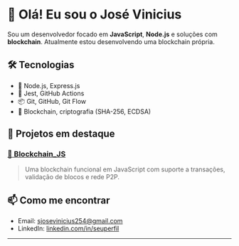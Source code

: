 # 👋 Olá! Eu sou o José Vinicius

Sou um desenvolvedor focado em **JavaScript**, **Node.js** e soluções com **blockchain**. Atualmente estou desenvolvendo uma blockchain própria.

## 🛠 Tecnologias
- 🚀 Node.js, Express.js
- 🧪 Jest, GitHub Actions
- 📦 Git, GitHub, Git Flow
- 🔐 Blockchain, criptografia (SHA-256, ECDSA)

## 💼 Projetos em destaque
### [🔗 Blockchain_JS](https://github.com/JosephVini/Blockchain_JS)
> Uma blockchain funcional em JavaScript com suporte a transações, validação de blocos e rede P2P.
>
> 
## 📫 Como me encontrar
- Email: sjosevinicius254@gmail.com
- LinkedIn: [linkedin.com/in/seuperfil](https://www.linkedin.com/in/jose-vinicius-soares-da-silva/)

---
